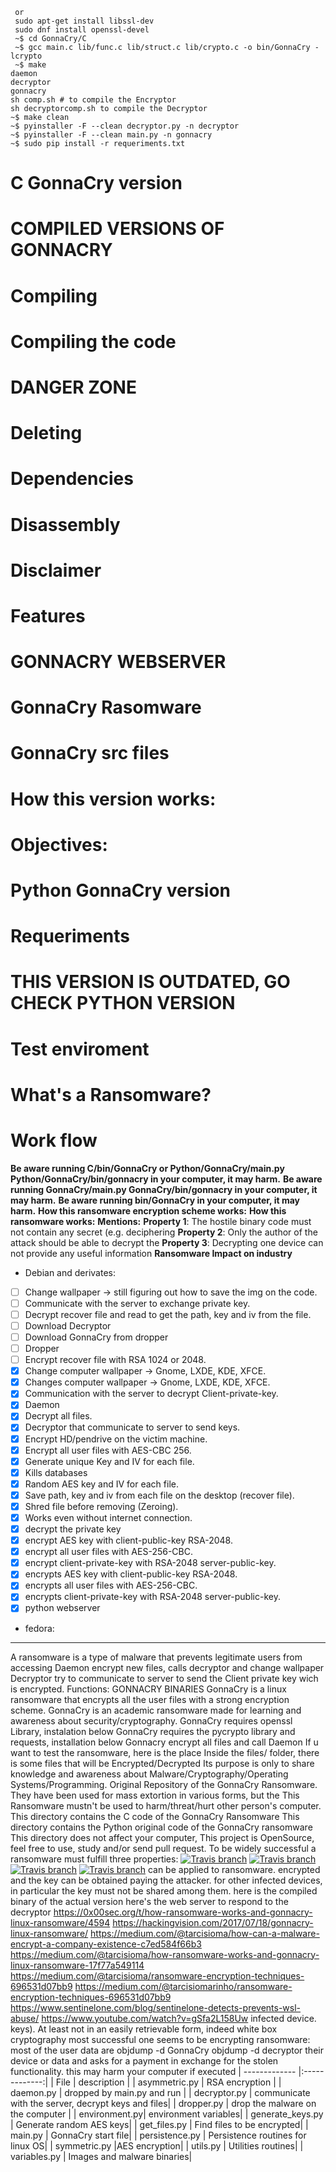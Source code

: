 
  
    
     
     or 
     sudo apt-get install libssl-dev
     sudo dnf install openssl-devel
     ~$ cd GonnaCry/C
     ~$ gcc main.c lib/func.c lib/struct.c lib/crypto.c -o bin/GonnaCry -lcrypto 
     ~$ make
    daemon
    decryptor
    gonnacry    
    sh comp.sh # to compile the Encryptor
    sh decryptorcomp.sh to compile the Decryptor
    ~$ make clean
    ~$ pyinstaller -F --clean decryptor.py -n decryptor
    ~$ pyinstaller -F --clean main.py -n gonnacry
    ~$ sudo pip install -r requeriments.txt
# C GonnaCry version
# COMPILED VERSIONS OF GONNACRY
# Compiling
# Compiling the code
# DANGER ZONE
# Deleting
# Dependencies
# Disassembly
# Disclaimer
# Features
# GONNACRY WEBSERVER
# GonnaCry Rasomware
# GonnaCry src files
# How this version works:
# Objectives:
# Python GonnaCry version
# Requeriments 
# THIS VERSION IS OUTDATED, GO CHECK PYTHON VERSION
# Test enviroment 
# What's a Ransomware?
# Work flow
**Be aware running C/bin/GonnaCry or Python/GonnaCry/main.py Python/GonnaCry/bin/gonnacry in your computer, it may harm.**
**Be aware running GonnaCry/main.py GonnaCry/bin/gonnacry in your computer, it may harm.**
**Be aware running bin/GonnaCry in your computer, it may harm.**
**How this ransomware encryption scheme works:**
**How this ransomware works:**
**Mentions:**
**Property 1**: The hostile binary code must not contain any secret (e.g. deciphering
**Property 2**: Only the author of the attack should be able to decrypt the
**Property 3**: Decrypting one device can not provide any useful information
**Ransomware Impact on industry**
- Debian and derivates:
- [ ] Change wallpaper -> still figuring out how to save the img on the code.
- [ ] Communicate with the server to exchange private key.
- [ ] Decrypt recover file and read to get the path, key and iv from the file.
- [ ] Download Decryptor
- [ ] Download GonnaCry from dropper
- [ ] Dropper
- [ ] Encrypt recover file with RSA 1024 or 2048.
- [x] Change computer wallpaper -> Gnome, LXDE, KDE, XFCE.
- [x] Changes computer wallpaper -> Gnome, LXDE, KDE, XFCE.
- [x] Communication with the server to decrypt Client-private-key.
- [x] Daemon
- [x] Decrypt all files.
- [x] Decryptor that communicate to server to send keys.
- [x] Encrypt HD/pendrive on the victim machine.
- [x] Encrypt all user files with AES-CBC 256.
- [x] Generate unique Key and IV for each file.
- [x] Kills databases
- [x] Random AES key and IV for each file.
- [x] Save path, key and iv from each file on the desktop (recover file).
- [x] Shred file before removing (Zeroing).
- [x] Works even without internet connection.
- [x] decrypt the private key 
- [x] encrypt AES key with client-public-key RSA-2048.
- [x] encrypt all user files with AES-256-CBC.
- [x] encrypt client-private-key with RSA-2048 server-public-key.
- [x] encrypts AES key with client-public-key RSA-2048.
- [x] encrypts all user files with AES-256-CBC.
- [x] encrypts client-private-key with RSA-2048 server-public-key.
- [x] python webserver
- fedora:
-------------
A ransomware is a type of malware that prevents legitimate users from accessing
Daemon encrypt new files, calls decryptor and change wallpaper
Decryptor try to communicate to server to send the Client private key wich is encrypted.
Functions:
GONNACRY BINARIES
GonnaCry is a linux ransomware that encrypts all the user files with a strong encryption scheme.
GonnaCry is an academic ransomware made for learning and awareness about security/cryptography.
GonnaCry requires openssl Library, instalation below
GonnaCry requires the pycrypto library and requests, installation below
Gonnacry encrypt all files and call Daemon
If u want to test the ransomware, here is the place
Inside the files/ folder, there is some files that will be Encrypted/Decrypted
Its purpose is only to share knowledge and awareness about Malware/Cryptography/Operating Systems/Programming.
Original Repository of the GonnaCry Ransomware.
They have been used for mass extortion in various forms, but the
This Ransomware mustn't be used to harm/threat/hurt other person's computer.
This directory contains the C code of the GonnaCry Ransomware
This directory contains the Python original code of the GonnaCry ransomware
This directory does not affect your computer, 
This project is OpenSource, feel free to use, study and/or send pull request.
To be widely successful a ransomware must fulfill three properties:
[![Travis branch](https://img.shields.io/badge/made%20with-%3C3-red.svg)](https://github.com/tarcisio-marinho/GonnaCry)
[![Travis branch](https://img.shields.io/cran/l/devtools.svg)](https://github.com/tarcisio-marinho/GonnaCry/blob/master/LICENSE)
[![Travis branch](https://img.shields.io/github/stars/tarcisio-marinho/GonnaCry.svg)](https://github.com/tarcisio-marinho/GonnaCry/stargazers)
[![Travis branch](https://img.shields.io/travis/rust-lang/rust/master.svg)](https://github.com/tarcisio-marinho/GonnaCry)
can be applied to ransomware.
encrypted and the key can be obtained paying the attacker.
for other infected devices, in particular the key must not be shared among them.
here is the compiled binary of the actual version
here's the web server to respond to the decryptor
https://0x00sec.org/t/how-ransomware-works-and-gonnacry-linux-ransomware/4594
https://hackingvision.com/2017/07/18/gonnacry-linux-ransomware/
https://medium.com/@tarcisioma/how-can-a-malware-encrypt-a-company-existence-c7ed584f66b3
https://medium.com/@tarcisioma/how-ransomware-works-and-gonnacry-linux-ransomware-17f77a549114
https://medium.com/@tarcisioma/ransomware-encryption-techniques-696531d07bb9
https://medium.com/@tarcisiomarinho/ransomware-encryption-techniques-696531d07bb9
https://www.sentinelone.com/blog/sentinelone-detects-prevents-wsl-abuse/
https://www.youtube.com/watch?v=gSfa2L158Uw
infected device.
keys). At least not in an easily retrievable form, indeed white box cryptography
most successful one seems to be encrypting ransomware: most of the user data are
objdump -d GonnaCry
objdump -d decryptor
their device or data and asks for a payment in exchange for the stolen functionality.
this may harm your computer if executed
| ------------- |:-------------:|
| File          | description   |
| asymmetric.py | RSA encryption |
| daemon.py     | dropped by main.py and run |
| decryptor.py  | communicate with the server, decrypt keys and files|
| dropper.py    | drop the malware on the computer |
| environment.py| environment variables|
| generate_keys.py | Generate random AES keys|
| get_files.py | Find files to be encrypted|
| main.py      | GonnaCry start file|
| persistence.py | Persistence routines for linux OS|
| symmetric.py      |AES encryption|
| utils.py | Utilities routines|
| variables.py | Images and malware binaries|
